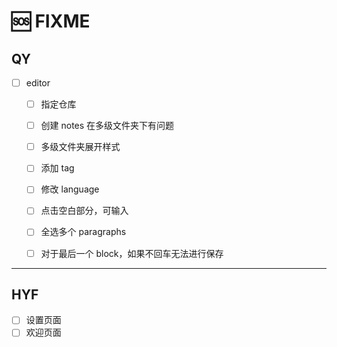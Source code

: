 # 🆘 FIXME

## QY

- [ ] editor

  - [ ] 指定仓库
  - [ ] 创建 notes 在多级文件夹下有问题
  - [ ] 多级文件夹展开样式
  - [ ] 添加 tag
  - [ ] 修改 language

  - [ ] 点击空白部分，可输入
  - [ ] 全选多个 paragraphs
  - [ ] 对于最后一个 block，如果不回车无法进行保存

---

## HYF

- [ ] 设置页面
- [ ] 欢迎页面
